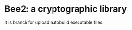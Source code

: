 
Bee2: a cryptographic library
=============================
It is branch for upload autobuild executable files.
